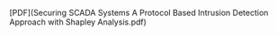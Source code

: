[PDF](Securing SCADA Systems A Protocol Based Intrusion Detection Approach with Shapley Analysis.pdf)
